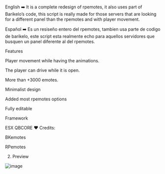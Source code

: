 English
:arrow_right: It is a complete redesign of rpemotes, it also uses part of Barikelo’s code, this script is really made for those servers that are looking for a different panel than the rpemotes and with player movement.

Español
:arrow_right: Es un resiseño entero del rpemotes, tambien usa parte de codigo de barikelo, este script esta realmente echo para aquellos servidores que busquen un panel diferente al del rpemotes.

Features

Player movement while having the animations.

The player can drive while it is open.

More than +3000 emotes.

Minimalist design

Added most rpemotes options

Fully editable

Framework

ESX
QBCORE
:heart: Credits:

BKemotes

RPemotes

2. Preview

![image](https://github.com/AlexRXWindy/alx_emotes/assets/96348049/55ce782e-d2c3-4586-8806-63d51e996bdc)
